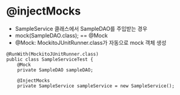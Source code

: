 # @injectMocks

- SampleService 클래스에서 SampleDAO를 주입받는 경우
- mock(SampleDAO.class); == @Mock
- @Mock: MockitoJUnitRunner.class가 자동으로 mock 객체 생성
````
@RunWith(MockitoJUnitRunner.class)
public class SampleServiceTest {
	@Mock
	private SampleDAO sampleDAO;

	@InjectMocks
	private SampleService sampleService = new SampleService();
````
